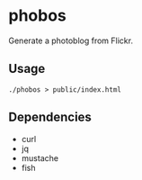 # phobos

Generate a photoblog from Flickr.

## Usage

    ./phobos > public/index.html

## Dependencies

- curl
- jq
- mustache
- fish
